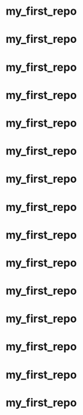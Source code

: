 # my_first_repo
# my_first_repo
# my_first_repo
# my_first_repo
# my_first_repo
# my_first_repo
# my_first_repo
# my_first_repo
# my_first_repo
# my_first_repo
# my_first_repo
# my_first_repo
# my_first_repo
# my_first_repo
# my_first_repo
